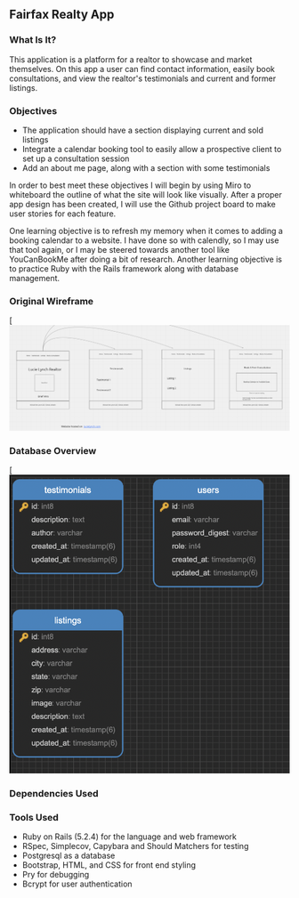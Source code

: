 ## Fairfax Realty App

### What Is It?
This application is a platform for a realtor to showcase and market themselves. On this app a user can find contact information,
easily book consultations, and view the realtor's testimonials and current and former listings.

### Objectives

- The application should have a section displaying current and sold listings
- Integrate a calendar booking tool to easily allow a prospective client to set up a consultation session
- Add an about me page, along with a section with some testimonials

In order to best meet these objectives I will begin by using Miro to whiteboard the outline of what the site will look like visually.
After a proper app design has been created, I will use the Github project board to make user stories for each feature.

One learning objective is to refresh my memory when it comes to adding a booking calendar to a website. I have done so with calendly,
so I may use that tool again, or I may be steered towards another tool like YouCanBookMe after doing a bit of research. Another
learning objective is to practice Ruby with the Rails framework along with database management.

### Original Wireframe

[![Header](https://raw.githubusercontent.com/mlynch5187/fairfax-realty/main/app/assets/images/original_wireframe.png "Original Wireframe")

### Database Overview

[![Header](https://raw.githubusercontent.com/mlynch5187/fairfax-realty/main/app/assets/images/databases.png "Database Overview")

### Dependencies Used

### Tools Used
- Ruby on Rails (5.2.4) for the language and web framework
- RSpec, Simplecov, Capybara and Should Matchers for testing
- Postgresql as a database
- Bootstrap, HTML, and CSS for front end styling
- Pry for debugging
- Bcrypt for user authentication
